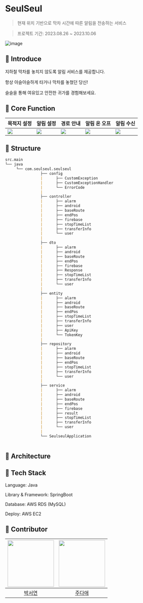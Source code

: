 # SeulSeul

> 현재 위치 기반으로 막차 시간에 따른 알림을 전송하는 서비스

> 프로젝트 기간: 2023.08.26 ~ 2023.10.06

![image](https://media.discordapp.net/attachments/1143088443224772680/1163125169766805574/6fefef5562b75d85.jpg?ex=653e6fba&is=652bfaba&hm=0b08d0a7401d80e45f7007ad7a04c9ec1e9bf784f60cc7f650818083daa1e698&=&width=1193&height=671)


## 🚉 Introduce 

지하철 막차를 놓치지 않도록 알림 서비스를 제공합니다.

항상 아슬아슬하게 타거나 막차를 놓쳤던 당신!

슬슬을 통해 여유있고 안전한 귀가를 경험해보세요.



## 🚉 Core Function

|목적지 설정|알림 설정|경로 안내|알림 온 오프|알림 수신|
|-----------|---------|--------|--------|--------|
|![](https://media.discordapp.net/attachments/1143088443224772680/1163127279363313674/2.png?ex=653e71b1&is=652bfcb1&hm=2139b369609fff6e0e9cc9d1a73f1f01808f480e21e6f5903559a2512212410f&=&width=377&height=670)|![](https://media.discordapp.net/attachments/1143088443224772680/1163127279845654558/3.png?ex=653e71b1&is=652bfcb1&hm=9d5b04f2eabe386af671e7dd3f7a9bbcece6b1000f712aa85014e6840b3e28ba&=&width=377&height=670)|![](https://media.discordapp.net/attachments/1143088443224772680/1163127280273477654/4.png?ex=653e71b1&is=652bfcb1&hm=7b65f98781b0f99556e8f699260d36a2d47f04cb3f33f4e9a6409e2bab730843&=&width=377&height=670)|![](https://media.discordapp.net/attachments/1143088443224772680/1163127280692895785/5.png?ex=653e71b1&is=652bfcb1&hm=5c72c6e9aca7e4f968803f100bdae80250bf4275f879d5348a65cba7fde8b50d&=&width=377&height=670)|![](https://media.discordapp.net/attachments/1143088443224772680/1163129626344828969/6.png?ex=653e73e0&is=652bfee0&hm=c0dc5af139b01eb1c5e3a0439d7dcd997a326b9f8c68b22dd453e96c899899cb&=&width=377&height=670)


## 🚉 Structure

```markdown
src.main
└── java
     └── com.seulseul.seulseul
                ├── config
                |      ├── CustomException
                |      ├── CustomExceptionHandler
                |      └── ErrorCode
                |
                ├── controller  
                |      ├── alarm
                |      ├── android   
                |      ├── baseRoute
                |      ├── endPos
                |      ├── firebase
                |      ├── stopTimeList
                |      ├── transferInfo  
                |      └── user
                |
                ├── dto
                |      ├── alarm
                |      ├── android   
                |      ├── baseRoute
                |      ├── endPos
                |      ├── firebase
                |      ├── Response
                |      ├── stopTimeList
                |      ├── transferInfo  
                |      └── user
                |
                ├── entity 
                |      ├── alarm
                |      ├── android   
                |      ├── baseRoute
                |      ├── endPos
                |      ├── stopTimeList
                |      ├── transferInfo  
                |      ├── user
                |      ├── ApiKey
                |      └── TokenKey
                |
                ├── repository
                |      ├── alarm
                |      ├── android   
                |      ├── baseRoute
                |      ├── endPos
                |      ├── stopTimeList
                |      ├── transferInfo  
                |      └── user
                |
                ├── service
                |      ├── alarm
                |      ├── android   
                |      ├── baseRoute
                |      ├── endPos
                |      ├── firebase
                |      ├── result
                |      ├── stopTimeList
                |      ├── transferInfo  
                |      └── user
                |
                └── SeulseulApplication
     

```


## 🚉 Architecture

## 🚉 Tech Stack

Language: Java

Library & Framework: SpringBoot

Database: AWS RDS (MySQL)

Deploy: AWS EC2

## 🚉 Contributor
|<img width=150 src="https://avatars.githubusercontent.com/u/125520029?v=4" />|<img width=150 src="https://avatars.githubusercontent.com/u/68958749?v=4" />
|:----:|:----:|
| [박서연](https://github.com/seoyeon0201) | [주다애](https://github.com/jooda00)
